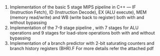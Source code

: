 1)  Implementation  of the basic 5 stage MIPS pipeline in C++  — IF (Instruction Fetch), ID (Instruction Decode), EX
(ALU execute), MEM (memory read/write) and WB (write back to register) both with and without bypassing
2) Implementation of the 7-9 stage pipeline , with 7 stages for ALU operations and 9 stages for
load-store operations both with and without bypassing
3) Implementation of  a branch predictor with 2-bit saturating counters and branch history registers (BHR).F
For more details refer the attached pdf

